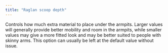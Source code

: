 ```yaml
---
title: "Raglan scoop depth"
---
```


Controls how much extra material to place under the armpits. Larger values will generally provide better mobility and room in the armpits, while smaller values may give a more fitted look and may be better suited to people with skinny arms. This option can usually be left at the default value without issue.

